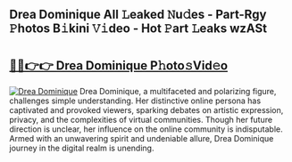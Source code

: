 ## Drea Dominique All 𝙻eaked 𝙽u𝚍es - Part-Rgy 𝙿hotos B𝚒kini 𝚅𝚒deo - Hot 𝙿art 𝙻eaks wzASt

# <h2><a href="http://ld1zy2.urlbe.top/?page=Drea+Dominique">🔗🔗👉👉 Drea Dominique P𝚑oto𝚜Vid𝚎o</a></h2>

[![Drea Dominique](https://i.imgur.com/eBuTRDB.gif)](http://ld1zy2.urlbe.top/?page=Drea+Dominique)
Drea Dominique, a multifaceted and polarizing figure, challenges simple understanding. Her distinctive online persona has captivated and provoked viewers, sparking debates on artistic expression, privacy, and the complexities of virtual communities. Though her future direction is unclear, her influence on the online community is indisputable. Armed with an unwavering spirit and undeniable allure, Drea Dominique journey in the digital realm is unending.
